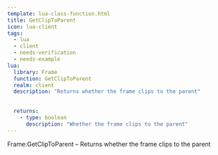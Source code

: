 ```yaml
---
template: lua-class-function.html
title: GetClipToParent
icon: lua-client
tags:
  - lua
  - client
  - needs-verification
  - needs-example
lua:
  library: Frame
  function: GetClipToParent
  realm: client
  description: "Returns whether the frame clips to the parent"
  
  
  returns:
    - type: boolean
      description: "Whether the frame clips to the parent"
---
```


<div class="lua__search__keywords">
Frame:GetClipToParent &#x2013; Returns whether the frame clips to the parent
</div>
